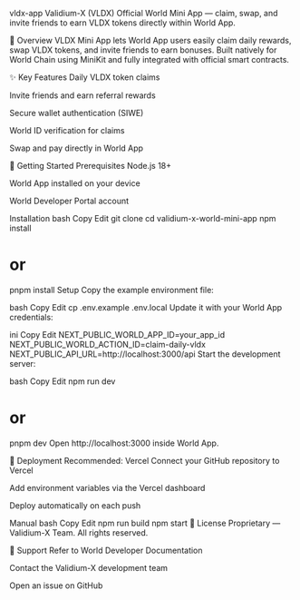 vldx-app
Validium-X (VLDX) Official World Mini App — claim, swap, and invite friends to earn VLDX tokens directly within World App.

🌟 Overview
VLDX Mini App lets World App users easily claim daily rewards, swap VLDX tokens, and invite friends to earn bonuses. Built natively for World Chain using MiniKit and fully integrated with official smart contracts.

✨ Key Features
Daily VLDX token claims

Invite friends and earn referral rewards

Secure wallet authentication (SIWE)

World ID verification for claims

Swap and pay directly in World App

🚀 Getting Started
Prerequisites
Node.js 18+

World App installed on your device

World Developer Portal account

Installation
bash
Copy
Edit
git clone <repository-url>
cd validium-x-world-mini-app
npm install
# or
pnpm install
Setup
Copy the example environment file:

bash
Copy
Edit
cp .env.example .env.local
Update it with your World App credentials:

ini
Copy
Edit
NEXT_PUBLIC_WORLD_APP_ID=your_app_id
NEXT_PUBLIC_WORLD_ACTION_ID=claim-daily-vldx
NEXT_PUBLIC_API_URL=http://localhost:3000/api
Start the development server:

bash
Copy
Edit
npm run dev
# or
pnpm dev
Open http://localhost:3000 inside World App.

🚢 Deployment
Recommended: Vercel
Connect your GitHub repository to Vercel

Add environment variables via the Vercel dashboard

Deploy automatically on each push

Manual
bash
Copy
Edit
npm run build
npm start
📄 License
Proprietary — Validium-X Team. All rights reserved.

💬 Support
Refer to World Developer Documentation

Contact the Validium-X development team

Open an issue on GitHub
